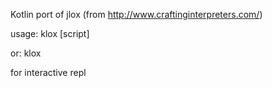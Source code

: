 Kotlin port of jlox (from http://www.craftinginterpreters.com/)

usage: klox [script]

or: klox

for interactive repl

